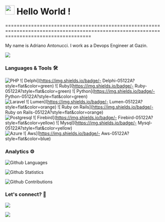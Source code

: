 
<h1><img src="https://emojis.slackmojis.com/emojis/images/1531849430/4246/blob-sunglasses.gif?1531849430" width="30"/> Hello World ! </h1>
==========================================================================================================================================


My name is Adriano Antonucci. I work as a Devops Engineer at Gazin.

![](http://estruyf-github.azurewebsites.net/api/VisitorHit?user=adrianoantonucci&repo=adrianoantonucci&countColorcountColor)

### Languages & Tools 🛠  
![PHP](https://img.shields.io/badge/-PHP-05122A?style=flat&color=green)&nbsp;![ Delphi](https://img.shields.io/badge/- Delphi-05122A?style=flat&color=green)&nbsp;![ Ruby](https://img.shields.io/badge/- Ruby-05122A?style=flat&color=green)&nbsp;![ Python](https://img.shields.io/badge/- Python-05122A?style=flat&color=green)&nbsp;  
![Laravel](https://img.shields.io/badge/-Laravel-05122A?style=flat&color=orange)&nbsp;![ Lumen](https://img.shields.io/badge/- Lumen-05122A?style=flat&color=orange)&nbsp;![ Ruby on Rails](https://img.shields.io/badge/- Ruby on Rails-05122A?style=flat&color=orange)&nbsp;  
![Postgresql](https://img.shields.io/badge/-Postgresql-05122A?style=flat&color=yellow)&nbsp;![ Firebird](https://img.shields.io/badge/- Firebird-05122A?style=flat&color=yellow)&nbsp;![ Mysql](https://img.shields.io/badge/- Mysql-05122A?style=flat&color=yellow)&nbsp;  
![Azure](https://img.shields.io/badge/-Azure-05122A?style=flat&color=blue)&nbsp;![ Aws](https://img.shields.io/badge/- Aws-05122A?style=flat&color=blue)&nbsp;  


### Analytics ⚙️

![Github Languages](https://github-readme-stats.vercel.app/api/top-langs/?username=adrianoantonucci&layout=compact&count_private=true)

![Github Statistics](https://github-readme-stats.vercel.app/api/?username=adrianoantonucci&count_private=true&show_icons=true)

![Github Contributions](https://github-readme-streak-stats.herokuapp.com/?user=adrianoantonucci&hide_border=true)

### Let's connect? 🤝

<p align="left">

<a href="https://www.linkedin.com/in/adrianoantonucci/"><img src="https://img.shields.io/badge/-LinkedIn-0077B5?style=flat&logo=Linkedin&logoColor=white"/></a>

<a href="https://www.instagram.com/adrianoantonucci"><img src="https://img.shields.io/badge/-Instagram-E4405F?style=flat&logo=instagram&logoColor=white"/></a>

</p>